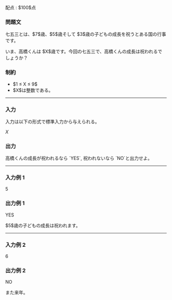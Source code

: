 
<div>

<span>

<span>

<p>
配点 : $100$点
</p>

<div>

<section>

### **問題文**

<p>
七五三とは、$7$歳、$5$歳そして $3$歳の子どもの成長を祝うとある国の行事です。
</p>

<p>
いま、高橋くんは $X$歳です。今回の七五三で、高橋くんの成長は祝われるでしょうか？
</p>

</section>

</div>

<div>

<section>

### **制約**

<ul>

<li>
$1 ≤ X ≤ 9$
</li>

<li>
$X$は整数である。
</li>

</ul>

</section>

</div>

---

<div>

<div>

<section>

### **入力**

<p>
入力は以下の形式で標準入力から与えられる。
</p>

<div>

$X$
</div>

</section>

</div>

<div>

<section>

### **出力**

<p>
高橋くんの成長が祝われるなら `YES`, 祝われないなら `NO`と出力せよ。
</p>

</section>

</div>

</div>

---

<div>

<section>

### **入力例 1**

<div>

5

</div>

</section>

</div>

<div>

<section>

### **出力例 1**

<div>

YES

</div>

<p>
$5$歳の子どもの成長は祝われます。
</p>

</section>

</div>

---

<div>

<section>

### **入力例 2**

<div>

6

</div>

</section>

</div>

<div>

<section>

### **出力例 2**

<div>

NO

</div>

<p>
また来年。
</p>

</section>

</div>

</span>

</span>

</div>

